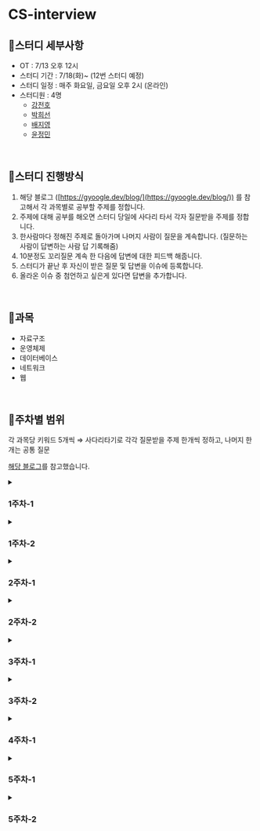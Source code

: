 # CS-interview

## 📍스터디 세부사항

- OT : 7/13 오후 12시
- 스터디 기간 : 7/18(화)~ (12번 스터디 예정)
- 스터디 일정 : 매주 화요일, 금요일 오후 2시 (온라인)
- 스터디원 : 4명
  - [강전호](https://github.com/zzho-o)
  - [박희선](https://github.com/summeree22)
  - [배지영](https://github.com/fjiyt)
  - [윤정민](https://github.com/jungmiin)

<br>

## 📍스터디 진행방식

1. 해당 블로그 ([https://gyoogle.dev/blog/](https://gyoogle.dev/blog/)) 를 참고해서 각 과목별로 공부할 주제를 정합니다.
2. 주제에 대해 공부를 해오면 스터디 당일에 사다리 타서 각자 질문받을 주제를 정합니다.
3. 한사람마다 정해진 주제로 돌아가며 나머지 사람이 질문을 계속합니다. (질문하는 사람이 답변하는 사람 답 기록해줌)
4. 10분정도 꼬리질문 계속 한 다음에 답변에 대한 피드백 해줍니다.
5. 스터디가 끝난 후 자신이 받은 질문 및 답변을 이슈에 등록합니다.
6. 올라온 이슈 중 첨언하고 싶은게 있다면 답변을 추가합니다.

<br>

## 📍과목

* 자료구조
* 운영체제
* 데이터베이스
* 네트워크
* 웹

<br>

## 📍주차별 범위

각 과목당 키워드 5개씩 ⇒ 사다리타기로 각각 질문받을 주제 한개씩 정하고, 나머지 한개는 공통 질문

[해당 블로그](https://gyoogle.dev/blog/)를 참고했습니다.

<details>
  <summary><h3>1주차-1 </h3></summary>
  <ul>
    <li>배열</li>
    <li>연결리스트</li> 
    <li>Array & ArrayList & LinkedList</li>
    <li>스택 & 큐</li>
    <li>힙 (Heap)</li>
  </ul>
  </div>
</details>

<details>
  <summary><h3>1주차-2</h3></he></summary>
  <ul>
    <li>트리 (Tree)</li>
    <li>이진 탐색 트리</li>
    <li>해시 (Hash)</li>
    <li>트라이 (Trie)</li>
    <li>B Tree & B+ Tree</li>
  </ul>
</details>

<details>
  <summary><h3>2주차-1</h3></he></summary>
  <ul>
    <li>운영체제란?</li>
    <li>프로세스와 스레드</li>
    <li>프로세스 주소 공간</li>
    <li>인터럽트 (Interrupt)</li>
    <li>시스템 콜 (System Call)</li>
  </ul>
</details>

<details>
  <summary><h3>2주차-2</h3></he></summary>
  <ul>
    <li>PCB와 Context Switching</li>
    <li>IPC (Inter Process Communication)</li>
    <li>CPU 스케줄링</li>
    <li>데드락 (DeadLock)</li>
    <li>경쟁상태 (Race Condition)</li>
  </ul>
</details>

<details>
  <summary><h3>3주차-1</h3></he></summary>
  <ul>
    <li>세마포어와 뮤텍스</li>
    <li>페이징과 세그먼테이션</li>
    <li>페이지 교체 알고리즘</li>
    <li>메모리 (Memory)</li>
    <li>파일 시스템 (File System)</li>
  </ul>
</details>

<details>
  <summary><h3>3주차-2</h3></he></summary>
  <ul>
    <li>키 (Key)</li>
    <li>조인 (Join)</li>
    <li>SQL Injection</li>
    <li>SQL vs NoSQL</li>
  </ul>
</details>

<details>
  <summary><h3>4주차-1</h3></he></summary>
  <ul>
    <li>이상 (Anomaly)</li>
    <li>인덱스 (Index)</li>
    <li>정규화 (Normailization)</li>
    <li>트랜잭션 (Transaction)</li>
    <li>트랜잭션 격리 수준</li>
    <li>레디스 (Redis)</li>
    <li>저장 프로시저 (Stored PROCEDURE)</li>
  </ul>
</details>

<details>
  <summary><h3>5주차-1</h3></he></summary>
  <ul>
    <li>OSI 7계층</li>
    <li>TCP 3&4 way handshake</li>
    <li>TCP/IP 흐름제어 & 혼합제어</li>
    <li>UDP</li>
    <li>대칭키 & 공개키</li>
  </ul>
</details>

<details>
  <summary><h3>5주차-2</h3></he></summary>
  <ul>
    <li>HTTP & HTTPS</li>
    <li>TLS/SSL Handshake</li>
    <li>로드밸런싱</li>
    <li>Blocking/Non-blocking & Synchronous/Asynchronous</li>
    <li>Blocking & Non-Blocking I/O</li>
    <li>DNS 동작방식</li>
  </ul>
</details>
